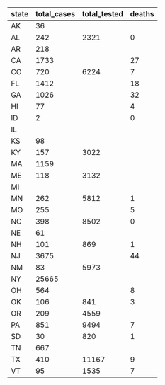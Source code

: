 state | total_cases | total_tested | deaths
--- | --- | --- | ---
AK | 36 |  | 
AL | 242 | 2321 | 0
AR | 218 |  | 
CA | 1733 |  | 27
CO | 720 | 6224 | 7
FL | 1412 |  | 18
GA | 1026 |  | 32
HI | 77 |  | 4
ID | 2 |  | 0
IL |  |  | 
KS | 98 |  | 
KY | 157 | 3022 | 
MA | 1159 |  | 
ME | 118 | 3132 | 
MI |  |  | 
MN | 262 | 5812 | 1
MO | 255 |  | 5
NC | 398 | 8502 | 0
NE | 61 |  | 
NH | 101 | 869 | 1
NJ | 3675 |  | 44
NM | 83 | 5973 | 
NY | 25665 |  | 
OH | 564 |  | 8
OK | 106 | 841 | 3
OR | 209 | 4559 | 
PA | 851 | 9494 | 7
SD | 30 | 820 | 1
TN | 667 |  | 
TX | 410 | 11167 | 9
VT | 95 | 1535 | 7

